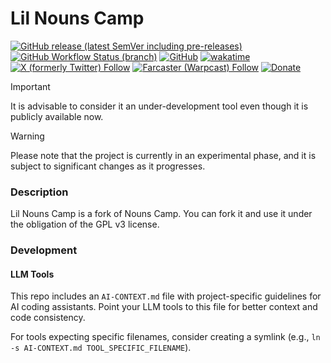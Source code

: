 # Lil Nouns Camp

[![GitHub release (latest SemVer including pre-releases)](https://img.shields.io/github/v/release/lilnouns/lilnouns-camp?include_prereleases)](https://github.com/lilnouns/lilnouns-camp/releases)
[![GitHub Workflow Status (branch)](https://img.shields.io/github/actions/workflow/status/lilnouns/lilnouns-camp/build.yml)](https://github.com/lilnouns/lilnouns-camp/actions/workflows/build.yml)
[![GitHub](https://img.shields.io/github/license/lilnouns/lilnouns-camp)](https://github.com/lilnouns/lilnouns-camp/blob/master/LICENSE)
[![wakatime](https://wakatime.com/badge/user/e5deb439-99d5-4eed-a6d9-8bbd124da45d/project/018cbc6b-6d46-4055-aa3e-bbb363752fdf.svg)](https://wakatime.com/badge/user/e5deb439-99d5-4eed-a6d9-8bbd124da45d/project/018cbc6b-6d46-4055-aa3e-bbb363752fdf)
[![X (formerly Twitter) Follow](https://img.shields.io/badge/follow-%40nekofar-ffffff?logo=x&style=flat)](https://x.com/nekofar)
[![Farcaster (Warpcast) Follow](https://img.shields.io/badge/follow-%40nekofar-855DCD.svg?logo=farcaster&logoColor=f5f5f5&style=flat)](https://warpcast.com/nekofar)
[![Donate](https://img.shields.io/badge/donate-nekofar.crypto-a2b9bc?logo=ethereum&logoColor=f5f5f5)](https://ud.me/nekofar.crypto)

> [!IMPORTANT]
> It is advisable to consider it an under-development tool even though it is publicly available now.

> [!WARNING]
> Please note that the project is currently in an experimental phase, and it is subject to significant changes as it
> progresses.

### Description

Lil Nouns Camp is a fork of Nouns Camp. You can fork it and use it under the obligation of the GPL v3 license.

### Development

#### LLM Tools

This repo includes an `AI-CONTEXT.md` file with project-specific guidelines for AI coding assistants. Point your LLM tools to this file for better context and code consistency.

For tools expecting specific filenames, consider creating a symlink (e.g., `ln -s AI-CONTEXT.md TOOL_SPECIFIC_FILENAME`).
